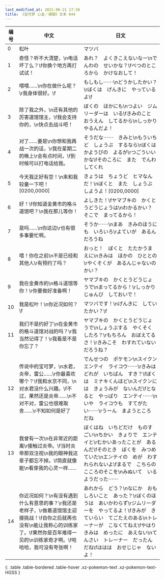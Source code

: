 ```yaml
---
last_modified_at: 2021-08-21 17:38
title: 《宝可梦 心金／魂银》文本 644
---
```

| 编号 | 中文 | 日文 |
| ---- | ---- | ---- |
| 0 | 松叶 | マツバ |
| 1 | 奇怪？听不大清楚，\n电话坏了么？\f你换个地方再打试试！ | あれ？　よくきこえないなー\nでんわの　せいかな？\fべつのところから　かけなおして！ |
| 2 | 喂喂……\n你在做什么呢？\r我身体很好。\f | もしもし⋯⋯\nどうかしたかい？\rぼくは　げんきに　やっているよ\f |
| 3 | 除了我之外，\n还有其他的厉害道馆馆主，\f我会支持你的，\n快点去战斗吧！ | ぼくの　ほかにも\nつよい　ジムリーダーは　いる\fきみのこと　おうえん　してるから\nしっかり　やるんだよ！ |
| 4 | 对了……要是\n你想和我再战一次的话，\r我在星期二的晚上\r会有点时间，\f到时候可以打电话给我。 | そうだな⋯⋯　きみと\nもういちど　しょうぶ　するなら\rぼくは　かようびの　よるが\rつごういいかな\fそのころに　また　でんわしてくれ |
| 5 | 今天我正好有空！\n来和我较量一下吧！[0200,0000] | きょうは　ちょうど　ヒマなんだ！\nぼくと　また　しょうぶ　しようよ！[0200,0000] |
| 6 | 好！\f你知道金黄市的格斗道馆吧？\n我在那儿等你！ | よしきた！\fヤマブキの　かくとうどうじょうは\nわかるかい？　そこで　まってるから！ |
| 7 | 是吗……\n你这边\r也有很多事要忙啊。 | そうか⋯⋯\nまあ　きみのほうにも　いろいろ\rよていが　あるんだろうね |
| 8 | 喂！你在之前\n不是已经和其他人\r有预约了吗？ | おっと！　ぼくと　たたかうまえに\nきみは　ほかの　ひととの\rやくそくが　あるんじゃないのかい？ |
| 9 | 我在金黄市的\n格斗道馆等你！\r你要做好准备啊！ | ヤマブキの　かくとうどうじょうで\nまってるから！\rしっかり　じゅんび　しておいで！ |
| 10 | 我是松叶！\n你近况如何？\f | マツバです！\nげんきに　していたかい？\f |
| 11 | 我们不是约好了\n在金黄市的格斗道馆对战的吗？\r我当然记得了！\r我看是不是你忘了？ | ヤマブキの　かくとうどうじょうで\nしょうぶする　やくそく　したろ？\rもちろん　おぼえてるさ！\rきみこそ　わすれていない　だろうね？ |
| 12 | 传说中的宝可梦，\n水君，炎帝，雷公……\r你最喜欢哪个？\f我和水京不同，\n对水君没什么兴趣。\f不过，果然还是炎帝……\n不对不对，雷公也很难取舍……\r不知如何是好了 | でんせつの　ポケモン\nスイクン　エンテイ　ライコウ⋯⋯\rきみは　どれが　いちばん　すき？\fぼくは　ミナキくんほど\nスイクンには　きょうみが　ないんだ\fとなると　やっぱり　エンテイ⋯⋯\nいや　ライコウも　すてがたい⋯⋯\rうーん　まようところ　だね |
| 13 | 我曾有一次\n在非常近的距离\r接触过炎帝。\f当时炎帝那双注视\n我的眼神我这辈子都忘不掉。\f简直就像能\n看穿我的心灵一样…… | ぼくはね　いちどだけ　ものすごい\nちかい　きょりで　エンテイと\rむかいあったことが　あるんだ\fそのとき　ぼくを　みつめていた\nエンテイの　めが　わすれられないよ\fまるで　こちらの　こころのそこを\nみぬいて　いるようだった⋯⋯ |
| 14 | 你近况如何？\n有没有遇到什么有意思的事？\r我还是老样子，\r做着道馆馆主迎接挑战！\f自你之后就再也没有\n能让我称心的训练家了。\f果然你是百年难得一见的\n训练家奇才啊。\f哈哈哈，我可没有夸张啊！ | あれから　どう？\nなにか　おもしろいこと　あった？\rぼくのほうは　あいかわらず\rジムリーダーを　やってるよ！\fきみが　きていらい　てごたえのある\nトレーナーが　こなくてねえ\fやはり　きみは　めったに　あえない\nてんさい　トレーナー　だったんだね\fははは　おせじじゃ　ないよ！ |
{: .table .table-bordered .table-hover .xz-pokemon-text .xz-pokemon-text-HGSS }